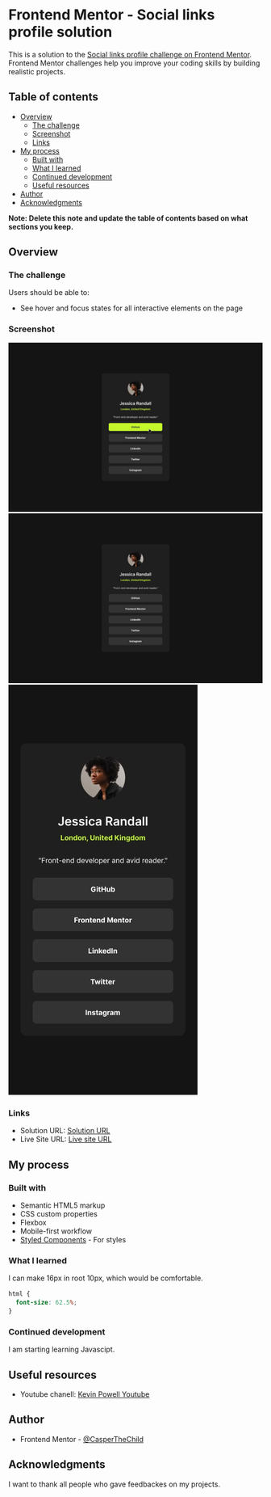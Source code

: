 # Frontend Mentor - Social links profile solution

This is a solution to the [Social links profile challenge on Frontend Mentor](https://www.frontendmentor.io/challenges/social-links-profile-UG32l9m6dQ). Frontend Mentor challenges help you improve your coding skills by building realistic projects. 

## Table of contents

- [Overview](#overview)
  - [The challenge](#the-challenge)
  - [Screenshot](#screenshot)
  - [Links](#links)
- [My process](#my-process)
  - [Built with](#built-with)
  - [What I learned](#what-i-learned)
  - [Continued development](#continued-development)
  - [Useful resources](#useful-resources)
- [Author](#author)
- [Acknowledgments](#acknowledgments)

**Note: Delete this note and update the table of contents based on what sections you keep.**

## Overview

### The challenge

Users should be able to:

- See hover and focus states for all interactive elements on the page

### Screenshot

![](./design/active-states.jpg)
![](./design/destkop-design.jpg)
![](./design/mobile-design.jpg)

### Links

- Solution URL: [Solution URL](https://your-solution-url.com)
- Live Site URL: [Live site URL](https://your-live-site-url.com)

## My process

### Built with

- Semantic HTML5 markup
- CSS custom properties
- Flexbox
- Mobile-first workflow
- [Styled Components](https://fonts.google.com/specimen/Inter?query=Inter) - For styles

### What I learned

I can make 16px in root 10px, which would be comfortable.

```css
html {
  font-size: 62.5%;
}
```

### Continued development

I am starting learning Javascipt.

## Useful resources 

- Youtube chanell: [Kevin Powell Youtube](https://www.youtube.com/@KevinPowell/playlists)


## Author

- Frontend Mentor - [@CasperTheChild](https://www.frontendmentor.io/profile/CasperTheChild)

## Acknowledgments

I want to thank all people who gave feedbackes on my projects.